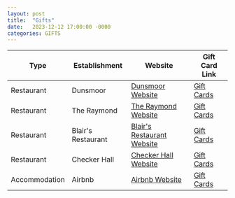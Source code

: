 ```yaml
---
layout: post
title:  "Gifts"
date:   2023-12-12 17:00:00 -0000
categories: GIFTS
---
```

<table>
<thead>
    <tr>
    <th>Type</th>
    <th>Establishment</th>
    <th>Website</th>
    <th>Gift Card Link</th>
    </tr>
</thead>
<tbody>
    <tr>
    <td>Restaurant</td>
    <td>Dunsmoor</td>
    <td><a href="https://www.dunsmoor.la/">Dunsmoor Website</a></td>
    <td><a href="https://www.toasttab.com/dunsmoor-3501-eagle-rock-boulevard/giftcards">Gift Cards</a></td>
    </tr>
    <tr>
    <td>Restaurant</td>
    <td>The Raymond</td>
    <td><a href="https://theraymond.com/">The Raymond Website</a></td>
    <td><a href="https://www.toasttab.com/theraymond1886/giftcards">Gift Cards</a></td>
    </tr>
    <tr>
    <td>Restaurant</td>
    <td>Blair's Restaurant</td>
    <td><a href="https://blairsrestaurant.com/eagle-rock">Blair's Restaurant Website</a></td>
    <td><a href="https://squareup.com/gift/BF2H0BTAYA99T/order">Gift Cards</a></td>
    </tr>
    <tr>
    <td>Restaurant</td>
    <td>Checker Hall</td>
    <td><a href="https://www.checkerhall.com/">Checker Hall Website</a></td>
    <td><a href="https://www.toasttab.com/checker-hall-104-north-avenue-56-2nd-floor/giftcards">Gift Cards</a></td>
    </tr>
    <tr>
    <td>Accommodation</td>
    <td>Airbnb</td>
    <td><a href="https://www.airbnb.com/">Airbnb Website</a></td>
    <td><a href="https://www.airbnb.com/giftcards">Gift Cards</a></td>
    </tr>
</tbody>
</table>

